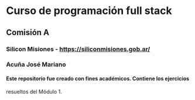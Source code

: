 # Curso de programación full stack
## Comisión A
### Silicon Misiones - https://siliconmisiones.gob.ar/
### Acuña José Mariano
#### Este repositorio fue creado con fines académicos. Contiene los ejercicios
resueltos del Módulo 1.
